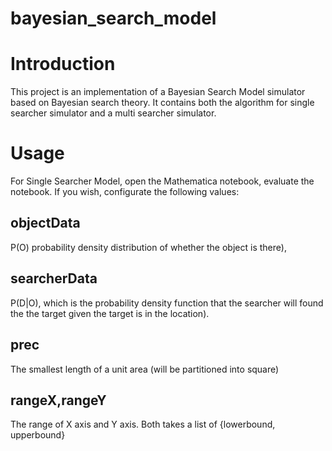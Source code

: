 # bayesian_search_model

Introduction
====================

This project is an implementation of a Bayesian Search Model simulator based on Bayesian search theory. It contains both the algorithm for single searcher simulator and a multi searcher simulator.

Usage
====================

For Single Searcher Model, open the Mathematica notebook, evaluate the notebook. If you wish, configurate the following values:

objectData
---------------------
P(O) probability density distribution of whether the object is there), 

searcherData 
---------------------

P(D|O), which is the probability density function that the searcher will found the the target given the target is in the location). 

prec
---------------------

The smallest length of a unit area (will be partitioned into square)

rangeX,rangeY
---------------------

The range of X axis and Y axis. Both takes a list of {lowerbound, upperbound}
